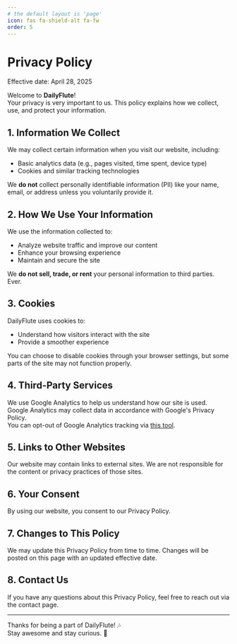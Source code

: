 ```yaml
---
# the default layout is 'page'
icon: fas fa-shield-alt fa-fw
order: 5
---
```


# Privacy Policy

Effective date: April 28, 2025

Welcome to **DailyFlute**!  
Your privacy is very important to us. This policy explains how we collect, use, and protect your information.

## 1. Information We Collect

We may collect certain information when you visit our website, including:
- Basic analytics data (e.g., pages visited, time spent, device type)
- Cookies and similar tracking technologies

We **do not** collect personally identifiable information (PII) like your name, email, or address unless you voluntarily provide it.

## 2. How We Use Your Information

We use the information collected to:
- Analyze website traffic and improve our content
- Enhance your browsing experience
- Maintain and secure the site

We **do not sell, trade, or rent** your personal information to third parties. Ever.

## 3. Cookies

DailyFlute uses cookies to:
- Understand how visitors interact with the site
- Provide a smoother experience

You can choose to disable cookies through your browser settings, but some parts of the site may not function properly.

## 4. Third-Party Services

We use Google Analytics to help us understand how our site is used. Google Analytics may collect data in accordance with Google's Privacy Policy.  
You can opt-out of Google Analytics tracking via [this tool](https://tools.google.com/dlpage/gaoptout).

## 5. Links to Other Websites

Our website may contain links to external sites. We are not responsible for the content or privacy practices of those sites.

## 6. Your Consent

By using our website, you consent to our Privacy Policy.

## 7. Changes to This Policy

We may update this Privacy Policy from time to time. Changes will be posted on this page with an updated effective date.

## 8. Contact Us

If you have any questions about this Privacy Policy, feel free to reach out via the contact page.

---

Thanks for being a part of DailyFlute! 🎶  
Stay awesome and stay curious. 🌟
